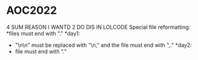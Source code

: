 # AOC2022
4 SUM REASON I WANTD 2 DO DIS IN LOLCODE
Special file reformatting:
*files must end with "."
*day1:
  - "\n\n" must be replaced with "\n," and the file must end with ",."
 *day2:
  - file must end with "."
